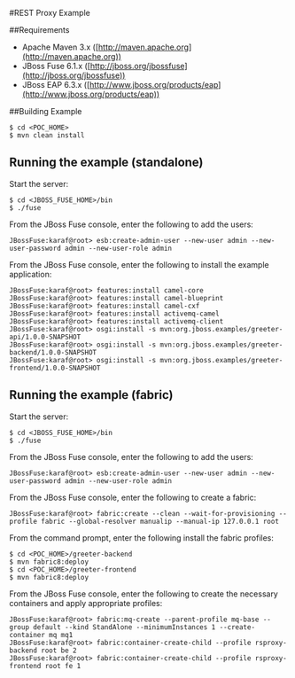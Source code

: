 #REST Proxy Example

##Requirements

* Apache Maven 3.x ([http://maven.apache.org](http://maven.apache.org))
* JBoss Fuse 6.1.x ([http://jboss.org/jbossfuse](http://jboss.org/jbossfuse))
* JBoss EAP 6.3.x ([http://www.jboss.org/products/eap](http://www.jboss.org/products/eap))

##Building Example

```Shell
$ cd <POC_HOME>
$ mvn clean install
```

## Running the example (standalone)

Start the server:

```Shell
$ cd <JBOSS_FUSE_HOME>/bin
$ ./fuse
```

From the JBoss Fuse console, enter the following to add the users:

```
JBossFuse:karaf@root> esb:create-admin-user --new-user admin --new-user-password admin --new-user-role admin
```

From the JBoss Fuse console, enter the following to install the example application:

```
JBossFuse:karaf@root> features:install camel-core
JBossFuse:karaf@root> features:install camel-blueprint
JBossFuse:karaf@root> features:install camel-cxf
JBossFuse:karaf@root> features:install activemq-camel
JBossFuse:karaf@root> features:install activemq-client
JBossFuse:karaf@root> osgi:install -s mvn:org.jboss.examples/greeter-api/1.0.0-SNAPSHOT
JBossFuse:karaf@root> osgi:install -s mvn:org.jboss.examples/greeter-backend/1.0.0-SNAPSHOT
JBossFuse:karaf@root> osgi:install -s mvn:org.jboss.examples/greeter-frontend/1.0.0-SNAPSHOT
```

## Running the example (fabric)

Start the server:

```Shell
$ cd <JBOSS_FUSE_HOME>/bin
$ ./fuse
```

From the JBoss Fuse console, enter the following to add the users:

```
JBossFuse:karaf@root> esb:create-admin-user --new-user admin --new-user-password admin --new-user-role admin
```

From the JBoss Fuse console, enter the following to create a fabric:

```
JBossFuse:karaf@root> fabric:create --clean --wait-for-provisioning --profile fabric --global-resolver manualip --manual-ip 127.0.0.1 root
```

From the command prompt, enter the following install the fabric profiles:

```Shell
$ cd <POC_HOME>/greeter-backend
$ mvn fabric8:deploy
$ cd <POC_HOME>/greeter-frontend
$ mvn fabric8:deploy
```

From the JBoss Fuse console, enter the following to create the necessary containers and apply appropriate profiles:

```
JBossFuse:karaf@root> fabric:mq-create --parent-profile mq-base --group default --kind StandAlone --minimumInstances 1 --create-container mq mq1
JBossFuse:karaf@root> fabric:container-create-child --profile rsproxy-backend root be 2
JBossFuse:karaf@root> fabric:container-create-child --profile rsproxy-frontend root fe 1
```
